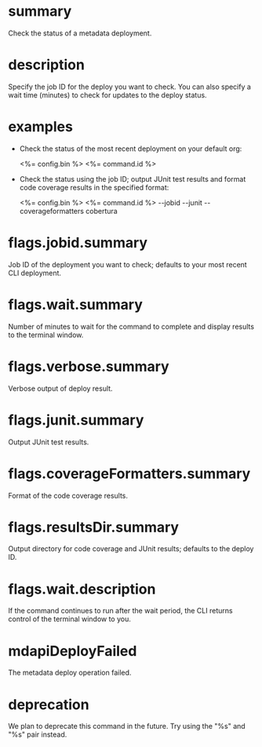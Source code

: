 # summary

Check the status of a metadata deployment.

# description

Specify the job ID for the deploy you want to check. You can also specify a wait time (minutes) to check for updates to the deploy status.

# examples

- Check the status of the most recent deployment on your default org:

  <%= config.bin %> <%= command.id %>

- Check the status using the job ID; output JUnit test results and format code coverage results in the specified format:

  <%= config.bin %> <%= command.id %> --jobid <id> --junit --coverageformatters cobertura

# flags.jobid.summary

Job ID of the deployment you want to check; defaults to your most recent CLI deployment.

# flags.wait.summary

Number of minutes to wait for the command to complete and display results to the terminal window.

# flags.verbose.summary

Verbose output of deploy result.

# flags.junit.summary

Output JUnit test results.

# flags.coverageFormatters.summary

Format of the code coverage results.

# flags.resultsDir.summary

Output directory for code coverage and JUnit results; defaults to the deploy ID.

# flags.wait.description

If the command continues to run after the wait period, the CLI returns control of the terminal window to you.

# mdapiDeployFailed

The metadata deploy operation failed.

# deprecation

We plan to deprecate this command in the future. Try using the "%s" and "%s" pair instead.
